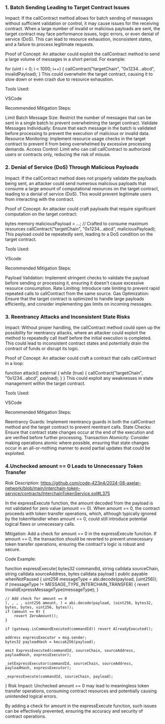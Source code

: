 ### 1. Batch Sending Leading to Target Contract Issues
Impact: If the callContract method allows for batch sending of messages without sufficient validation or control, it may cause issues for the receiving contract. When a large number of invalid or malicious payloads are sent, the target contract may face performance issues, logic errors, or even denial of service (DoS). This can lead to resource exhaustion, inconsistent states, and a failure to process legitimate requests.

Proof of Concept:
An attacker could exploit the callContract method to send a large volume of messages in a short period. For example:


for (uint i = 0; i < 1000; i++) {
    callContract("targetChain", "0x1234...abcd", invalidPayload);
}
This could overwhelm the target contract, causing it to slow down or even crash due to resource exhaustion.

Tools Used:

VSCode

Recommended Mitigation Steps:

Limit Batch Message Size: Restrict the number of messages that can be sent in a single batch to prevent overwhelming the target contract.
Validate Messages Individually: Ensure that each message in the batch is validated before processing to prevent the execution of malicious or invalid data.
Resource Monitoring: Implement resource usage checks in the target contract to prevent it from being overwhelmed by excessive processing demands.
Access Control: Limit who can call callContract to authorized users or contracts only, reducing the risk of misuse.

### 2. Denial of Service (DoS) Through Malicious Payloads
Impact: If the callContract method does not properly validate the payloads being sent, an attacker could send numerous malicious payloads that consume a large amount of computational resources on the target contract, leading to a denial of service (DoS). This would prevent legitimate users from interacting with the contract.

Proof of Concept:
An attacker could craft payloads that require significant computation on the target contract:

bytes memory maliciousPayload = ...; // Crafted to consume maximum resources
callContract("targetChain", "0x1234...abcd", maliciousPayload);
This payload could be repeatedly sent, leading to a DoS condition on the target contract.

Tools Used:

VScode

Recommended Mitigation Steps:

Payload Validation: Implement stringent checks to validate the payload before sending or processing it, ensuring it doesn't cause excessive resource consumption.
Rate Limiting: Introduce rate limiting to prevent rapid repeated calls to callContract from the same source.
Gas Optimization: Ensure that the target contract is optimized to handle large payloads efficiently, and consider implementing gas limits on incoming messages.

### 3. Reentrancy Attacks and Inconsistent State Risks
Impact: Without proper handling, the callContract method could open up the possibility for reentrancy attacks, where an attacker could exploit the method to repeatedly call itself before the initial execution is completed. This could lead to inconsistent contract states and potentially drain the contract of funds or disrupt its logic.

Proof of Concept:
An attacker could craft a contract that calls callContract in a loop:

function attack() external {
    while (true) {
        callContract("targetChain", "0x1234...abcd", payload);
    }
}
This could exploit any weaknesses in state management within the target contract.

Tools Used:

VSCode

Recommended Mitigation Steps:

Reentrancy Guards: Implement reentrancy guards in both the callContract method and the target contract to prevent reentrant calls.
State Checks: Ensure that contract state changes occur at the end of the execution and are verified before further processing.
Transaction Atomicity: Consider making operations atomic where possible, ensuring that state changes occur in an all-or-nothing manner to avoid partial updates that could be exploited.


### 4.Unchecked amount == 0 Leads to Unnecessary Token Transfer

Risk Description:
https://github.com/code-423n4/2024-08-axelar-network/blob/main/interchain-token-service/contracts/InterchainTokenService.sol#L375

In the expressExecute function, the amount decoded from the payload is not validated for zero value (amount == 0). When amount == 0, the contract proceeds with token transfer operations, which, although typically ignored by the tokenHandler when amount == 0, could still introduce potential logical flaws or unnecessary calls.

Mitigation:
Add a check for amount == 0 in the expressExecute function. If amount == 0, the transaction should be reverted to prevent unnecessary token transfer operations, ensuring the contract's logic is robust and secure.

Code Example:

function expressExecute(
    bytes32 commandId,
    string calldata sourceChain,
    string calldata sourceAddress,
    bytes calldata payload
) public payable whenNotPaused {
    uint256 messageType = abi.decode(payload, (uint256));
    if (messageType != MESSAGE_TYPE_INTERCHAIN_TRANSFER) {
        revert InvalidExpressMessageType(messageType);
    }

    // Add check for amount == 0
    (, , , , uint256 amount, ) = abi.decode(payload, (uint256, bytes32, bytes, bytes, uint256, bytes));
    if (amount == 0) {
        revert ZeroAmount();
    }

    if (gateway.isCommandExecuted(commandId)) revert AlreadyExecuted();

    address expressExecutor = msg.sender;
    bytes32 payloadHash = keccak256(payload);

    emit ExpressExecuted(commandId, sourceChain, sourceAddress, payloadHash, expressExecutor);

    _setExpressExecutor(commandId, sourceChain, sourceAddress, payloadHash, expressExecutor);

    _expressExecute(commandId, sourceChain, payload);
}
Risk Impact:
Unchecked amount == 0 may lead to meaningless token transfer operations, consuming contract resources and potentially causing unintended logical errors.

By adding a check for amount in the expressExecute function, such issues can be effectively prevented, ensuring the accuracy and security of contract operations.